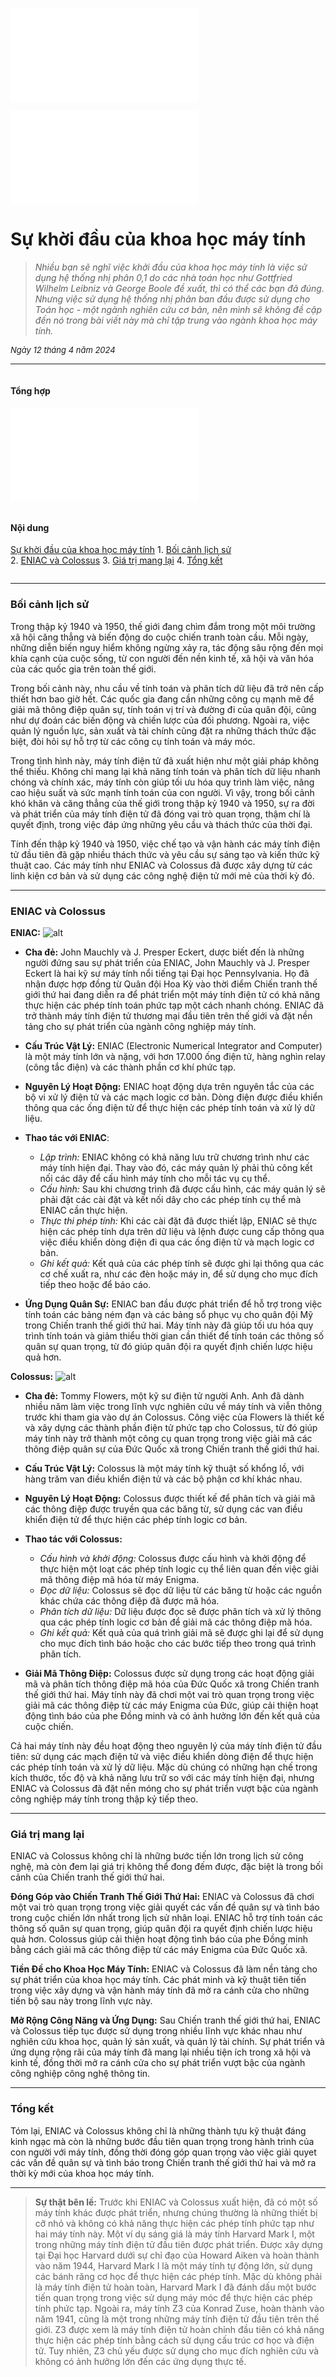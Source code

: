 ![markdown](./../../../style/style.md)

![markdown](./../../../shared/lang/main.md)


# Sự khời đầu của khoa học máy tính
> *Nhiều bạn sẽ nghĩ việc khởi đầu của khoa học máy tính là việc sử dụng hệ thống nhị phân 0,1 do các nhà toán học như Gottfried Wilhelm Leibniz và George Boole đề xuất, thì có thể các bạn đã đúng. Nhưng việc sử dụng hệ thống nhị phân ban đầu được sử dụng cho Toán học - một ngành nghiên cứu cơ bản, nên mình sẽ không đề cập đến nó trong bài viết này mà chỉ tập trung vào ngành khoa học máy tính.*

<span style="font-size:small"><em>Ngày 12 tháng 4 năm 2024</em></span>

---


<div class="row">
	<div class="column">
	<h4>Tổng hợp</h4>

![markdown](./../../../shared/authors/kent_phung/vn/intro.md)

</div>
<div class="column">
<h4>Nội dung</h4>

[Sự khời đầu của khoa học máy tính](#sự-khời-đầu-của-khoa-học-máy-tính)
		1. [Bối cảnh lịch sử](#bối-cảnh-lịch-sử)	
		2. [ENIAC và Colossus](#eniac-và-colossus)
		3. [Giá trị mang lại](#giá-trị-mang-lại)
		4. [Tổng kết](#tổng-kết)
</div>
</div>

---


### Bối cảnh lịch sử
Trong thập kỷ 1940 và 1950, thế giới đang chìm đắm trong một môi trường xã hội căng thẳng và biến động do cuộc chiến tranh toàn cầu. Mỗi ngày, những diễn biến nguy hiểm không ngừng xảy ra, tác động sâu rộng đến mọi khía cạnh của cuộc sống, từ con người đến nền kinh tế, xã hội và văn hóa của các quốc gia trên toàn thế giới.

Trong bối cảnh này, nhu cầu về tính toán và phân tích dữ liệu đã trở nên cấp thiết hơn bao giờ hết. Các quốc gia đang cần những công cụ mạnh mẽ để giải mã thông điệp quân sự, tính toán vị trí và đường đi của quân đội, cũng như dự đoán các biến động và chiến lược của đối phương. Ngoài ra, việc quản lý nguồn lực, sản xuất và tài chính cũng đặt ra những thách thức đặc biệt, đòi hỏi sự hỗ trợ từ các công cụ tính toán và máy móc.

Trong tình hình này, máy tính điện tử đã xuất hiện như một giải pháp không thể thiếu. Không chỉ mang lại khả năng tính toán và phân tích dữ liệu nhanh chóng và chính xác, máy tính còn giúp tối ưu hóa quy trình làm việc, nâng cao hiệu suất và sức mạnh tính toán của con người. Vì vậy, trong bối cảnh khó khăn và căng thẳng của thế giới trong thập kỷ 1940 và 1950, sự ra đời và phát triển của máy tính điện tử đã đóng vai trò quan trọng, thậm chí là quyết định, trong việc đáp ứng những yêu cầu và thách thức của thời đại.

Tính đến thập kỷ 1940 và 1950, việc chế tạo và vận hành các máy tính điện tử đầu tiên đã gặp nhiều thách thức và yêu cầu sự sáng tạo và kiến thức kỹ thuật cao. Các máy tính như ENIAC và Colossus đã được xây dựng từ các linh kiện cơ bản và sử dụng các công nghệ điện tử mới mẻ của thời kỳ đó.

---
### ENIAC và Colossus
**ENIAC:**
![alt](./../assets/Glen_Beck_and_Betty_Snyder_program_the_ENIAC_in_building_328_at_the_Ballistic_Research_Laboratory.jpg)
- **Cha đẻ:** John Mauchly và J. Presper Eckert, dược biết đến là những người đứng sau sự phát triển của ENIAC, John Mauchly và J. Presper Eckert là hai kỹ sư máy tính nổi tiếng tại Đại học Pennsylvania. Họ đã nhận được hợp đồng từ Quân đội Hoa Kỳ vào thời điểm Chiến tranh thế giới thứ hai đang diễn ra để phát triển một máy tính điện tử có khả năng thực hiện các phép tính toán phức tạp một cách nhanh chóng. ENIAC đã trở thành máy tính điện tử thương mại đầu tiên trên thế giới và đặt nền tảng cho sự phát triển của ngành công nghiệp máy tính.
- **Cấu Trúc Vật Lý:** ENIAC (Electronic Numerical Integrator and Computer) là một máy tính lớn và nặng, với hơn 17.000 ống điện tử, hàng nghìn relay (công tắc điện) và các thành phần cơ khí phức tạp.
- **Nguyên Lý Hoạt Động:** ENIAC hoạt động dựa trên nguyên tắc của các bộ vi xử lý điện tử và các mạch logic cơ bản. Dòng điện được điều khiển thông qua các ống điện tử để thực hiện các phép tính toán và xử lý dữ liệu.
- **Thao tác với ENIAC**:

	- *Lập trình:* ENIAC không có khả năng lưu trữ chương trình như các máy tính hiện đại. Thay vào đó, các máy quản lý phải thủ công kết nối các dây để cấu hình máy tính cho mỗi tác vụ cụ thể.
  - *Cấu hình:* Sau khi chương trình đã được cấu hình, các máy quản lý sẽ phải đặt các cài đặt và kết nối dây cho các phép tính cụ thể mà ENIAC cần thực hiện.
  - *Thực thi phép tính:* Khi các cài đặt đã được thiết lập, ENIAC sẽ thực hiện các phép tính dựa trên dữ liệu và lệnh được cung cấp thông qua việc điều khiển dòng điện đi qua các ống điện tử và mạch logic cơ bản.
  - *Ghi kết quả:* Kết quả của các phép tính sẽ được ghi lại thông qua các cơ chế xuất ra, như các đèn hoặc máy in, để sử dụng cho mục đích tiếp theo hoặc để báo cáo.
- **Ứng Dụng Quân Sự:** ENIAC ban đầu được phát triển để hỗ trợ trong việc tính toán các bảng ném đạn và các bảng sổ phục vụ cho quân đội Mỹ trong Chiến tranh thế giới thứ hai. Máy tính này đã giúp tối ưu hóa quy trình tính toán và giảm thiểu thời gian cần thiết để tính toán các thông số quân sự quan trọng, từ đó giúp quân đội ra quyết định chiến lược hiệu quả hơn.
  
**Colossus:**
![alt](./../assets/Colossus.jpg)
- **Cha đẻ:** Tommy Flowers, một kỹ sư điện tử người Anh. Anh đã dành nhiều năm làm việc trong lĩnh vực nghiên cứu về máy tính và viễn thông trước khi tham gia vào dự án Colossus. Công việc của Flowers là thiết kế và xây dựng các thành phần điện tử phức tạp cho Colossus, từ đó giúp máy tính này trở thành một công cụ quan trọng trong việc giải mã các thông điệp quân sự của Đức Quốc xã trong Chiến tranh thế giới thứ hai.
- **Cấu Trúc Vật Lý:** Colossus là một máy tính kỹ thuật số khổng lồ, với hàng trăm van điều khiển điện tử và các bộ phận cơ khí khác nhau.
- **Nguyên Lý Hoạt Động:** Colossus được thiết kế để phân tích và giải mã các thông điệp được truyền qua các băng từ, sử dụng các van điều khiển điện tử để thực hiện các phép tính logic cơ bản.
- **Thao tác với Colossus:**

	- *Cấu hình và khởi động:* Colossus được cấu hình và khởi động để thực hiện một loạt các phép tính logic cụ thể liên quan đến việc giải mã thông điệp mã hóa từ máy Enigma.
	- *Đọc dữ liệu:* Colossus sẽ đọc dữ liệu từ các băng từ hoặc các nguồn khác chứa các thông điệp đã được mã hóa.
	- *Phân tích dữ liệu:* Dữ liệu được đọc sẽ được phân tích và xử lý thông qua các phép tính logic cơ bản để giải mã các thông điệp mã hóa.
	- *Ghi kết quả:* Kết quả của quá trình giải mã sẽ được ghi lại để sử dụng cho mục đích tình báo hoặc cho các bước tiếp theo trong quá trình phân tích.
- **Giải Mã Thông Điệp:** Colossus được sử dụng trong các hoạt động giải mã và phân tích thông điệp mã hóa của Đức Quốc xã trong Chiến tranh thế giới thứ hai. Máy tính này đã chơi một vai trò quan trọng trong việc giải mã các thông điệp từ các máy Enigma của Đức, giúp cải thiện hoạt động tình báo của phe Đồng minh và có ảnh hưởng lớn đến kết quả của cuộc chiến.
  
Cả hai máy tính này đều hoạt động theo nguyên lý của máy tính điện tử đầu tiên: sử dụng các mạch điện tử và việc điều khiển dòng điện để thực hiện các phép tính toán và xử lý dữ liệu. Mặc dù chúng có những hạn chế trong kích thước, tốc độ và khả năng lưu trữ so với các máy tính hiện đại, nhưng ENIAC và Colossus đã đặt nền móng cho sự phát triển vượt bậc của ngành công nghiệp máy tính trong thập kỷ tiếp theo.

---
### Giá trị mang lại

ENIAC và Colossus không chỉ là những bước tiến lớn trong lịch sử công nghệ, mà còn đem lại giá trị không thể đong đếm được, đặc biệt là trong bối cảnh của Chiến tranh thế giới thứ hai.

**Đóng Góp vào Chiến Tranh Thế Giới Thứ Hai:**
ENIAC và Colossus đã chơi một vai trò quan trọng trong việc giải quyết các vấn đề quân sự và tình báo trong cuộc chiến lớn nhất trong lịch sử nhân loại. ENIAC hỗ trợ tính toán các thông số quân sự quan trọng, giúp quân đội ra quyết định chiến lược hiệu quả hơn. Colossus giúp cải thiện hoạt động tình báo của phe Đồng minh bằng cách giải mã các thông điệp từ các máy Enigma của Đức Quốc xã.

**Tiền Đề cho Khoa Học Máy Tính:**
ENIAC và Colossus đã làm nền tảng cho sự phát triển của khoa học máy tính. Các phát minh và kỹ thuật tiên tiến trong việc xây dựng và vận hành máy tính đã mở ra cánh cửa cho những tiến bộ sau này trong lĩnh vực này.

**Mở Rộng Công Năng và Ứng Dụng:**
Sau Chiến tranh thế giới thứ hai, ENIAC và Colossus tiếp tục được sử dụng trong nhiều lĩnh vực khác nhau như nghiên cứu khoa học, quản lý sản xuất, và quản lý tài chính. Sự phát triển và ứng dụng rộng rãi của máy tính đã mang lại nhiều tiện ích trong xã hội và kinh tế, đồng thời mở ra cánh cửa cho sự phát triển vượt bậc của ngành công nghiệp công nghệ thông tin.

---
### Tổng kết
Tóm lại, ENIAC và Colossus không chỉ là những thành tựu kỹ thuật đáng kinh ngạc mà còn là những bước đầu tiên quan trọng trong hành trình của con người với máy tính, đồng thời đóng góp quan trọng vào việc giải quyet các vấn đề quân sự và tình báo trong Chiến tranh thế giới thứ hai và mở ra thời kỳ mới của khoa học máy tính.

---
> **Sự thật bên lề:**
> Trước khi ENIAC và Colossus xuất hiện, đã có một số máy tính khác được phát triển, nhưng chúng thường là những thiết bị cỡ nhỏ và không có khả năng thực hiện các phép tính phức tạp như hai máy tính này.
> Một ví dụ sáng giá là máy tính Harvard Mark I, một trong những máy tính điện tử đầu tiên được phát triển. Được xây dựng tại Đại học Harvard dưới sự chỉ đạo của Howard Aiken và hoàn thành vào năm 1944, Harvard Mark I là một máy tính tự động lớn, sử dụng các bánh răng cơ học để thực hiện các phép tính. Mặc dù không phải là máy tính điện tử hoàn toàn, Harvard Mark I đã đánh dấu một bước tiến quan trọng trong việc sử dụng máy móc để thực hiện các phép tính phức tạp.
> Ngoài ra, máy tính Z3 của Konrad Zuse, hoàn thành vào năm 1941, cũng là một trong những máy tính điện tử đầu tiên trên thế giới. Z3 được xem là máy tính điện tử hoàn chỉnh đầu tiên có khả năng thực hiện các phép tính bằng cách sử dụng cấu trúc cơ học và điện tử. Tuy nhiên, Z3 chủ yếu được sử dụng cho mục đích nghiên cứu và không có ảnh hưởng lớn đến các ứng dụng thực tế.